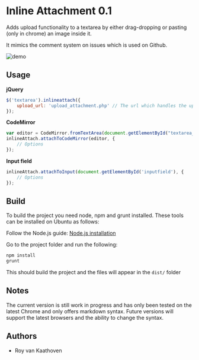 Inline Attachment 0.1
=====================

Adds upload functionality to a textarea by either drag-dropping or pasting (only in chrome) an image inside it.

It mimics the comment system on issues which is used on Github.

![demo](https://f.cloud.github.com/assets/21/678/248aac6a-40a2-11e2-9a76-fd59ded28bbe.gif)

## Usage

__jQuery__

```javascript
$('textarea').inlineattach({
    upload_url: 'upload_attachment.php' // The url which handles the uploads
});
```

__CodeMirror__

```javascript
var editor = CodeMirror.fromTextArea(document.getElementById("textarea_editor"),);
inlineAttach.attachToCodeMirror(editor, { 
    // Options
});
```

__Input field__

```javascript
inlineAttach.attachToInput(document.getElementById('inputfield'), {
    // Options
});
```

## Build

To build the project you need node, npm and grunt installed. These tools can be installed on Ubuntu as follows:

Follow the Node.js guide: [Node.js installation](https://github.com/joyent/node/wiki/Installing-Node.js-via-package-manager)

Go to the project folder and run the following:

```sh
npm install
grunt
``` 

This should build the project and the files will appear in the `dist/` folder

## Notes

The current version is still work in progress and has only been tested on the latest Chrome and only offers markdown syntax. 
Future versions will support the latest browsers and the ability to change the syntax.

## Authors

* Roy van Kaathoven